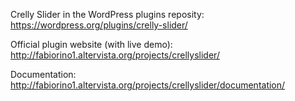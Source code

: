 Crelly Slider in the WordPress plugins reposity:
https://wordpress.org/plugins/crelly-slider/

Official plugin website (with live demo):
http://fabiorino1.altervista.org/projects/crellyslider/

Documentation:
http://fabiorino1.altervista.org/projects/crellyslider/documentation/
